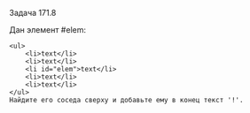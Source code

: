 Задача 171.8

Дан элемент #elem:
```
<ul>
	<li>text</li>
	<li>text</li>
	<li id="elem">text</li>
	<li>text</li>
	<li>text</li>
</ul>
Найдите его соседа сверху и добавьте ему в конец текст '!'.